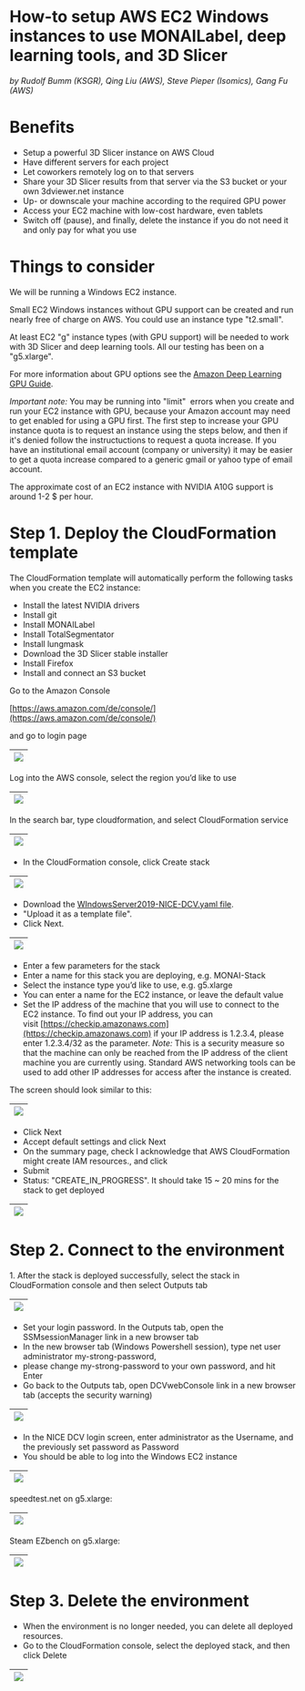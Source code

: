 # How-to setup AWS EC2 Windows instances to use MONAILabel, deep learning tools, and 3D Slicer

_by Rudolf Bumm (KSGR), Qing Liu (AWS), Steve Pieper (Isomics), Gang Fu (AWS)_


# Benefits

*   Setup a powerful 3D Slicer instance on AWS Cloud
*   Have different servers for each project
*   Let coworkers remotely log on to that servers
*   Share your 3D Slicer results from that server via the S3 bucket or your own 3dviewer.net instance 
*   Up- or downscale your machine according to the required GPU power
*   Access your EC2 machine with low-cost hardware, even tablets
*   Switch off (pause), and finally, delete the instance if you do not need it and only pay for what you use

# Things to consider

We will be running a Windows EC2 instance. 

Small EC2 Windows instances without GPU support can be created and run nearly free of charge on AWS. You could use an instance type "t2.small". 

At least EC2 "g" instance types (with GPU support) will be needed to work with 3D Slicer and deep learning tools. All our testing has been on a "g5.xlarge". 

For more information about GPU options see the [Amazon Deep Learning GPU Guide](https://docs.aws.amazon.com/dlami/latest/devguide/gpu.html).

*Important note:* You may be running into "limit"  errors when you create and run your EC2 instance with GPU, because your Amazon account may need to get enabled for using a GPU first. The first step to increase your GPU instance quota is to request an instance using the steps below, and then if it's denied follow the instructuctions to request a quota increase.  If you have an institutional email account (company or university) it may be easier to get a quota increase compared to a generic gmail or yahoo type of email account.

The approximate cost of an EC2 instance with NVIDIA A10G support is around 1-2 $ per hour. 

# Step 1. Deploy the CloudFormation template

The CloudFormation template will automatically perform the following tasks when you create the EC2 instance:

*   Install the latest NVIDIA drivers
*   Install git
*   Install MONAILabel
*   Install TotalSegmentator
*   Install lungmask
*   Download the 3D Slicer stable installer
*   Install Firefox
*   Install and connect an S3 bucket

Go to the Amazon Console

[https://aws.amazon.com/de/console/](https://aws.amazon.com/de/console/)

and go to login page

|![](https://user-images.githubusercontent.com/18140094/210726738-883715be-d8c0-4432-b78b-ef2ac8a5da35.png)|
|-|


Log into the AWS console, select the region you’d like to use

|![](https://user-images.githubusercontent.com/18140094/210726739-a1f70591-3ceb-49db-b12b-4ea0c819a7f6.png)|
|-|

In the search bar, type cloudformation, and select CloudFormation service

|![](https://user-images.githubusercontent.com/18140094/210726732-c54e062b-3178-4dfc-84a1-c4b38d42a6aa.png)|
|-|

*   In the CloudFormation console, click Create stack

|![](https://user-images.githubusercontent.com/18140094/210726731-9c9641a9-1f06-46b0-a59b-ffb2e98103f4.png)|
|-|

*   Download the [WIndowsServer2019-NICE-DCV.yaml file](./WindowsServer2019-NICE-DCV.yaml).
*   "Upload it as a template file". 
*   Click Next.

|![](https://user-images.githubusercontent.com/18140094/210726733-c02aacd7-460a-43da-bb5d-7fb10e2972b7.png)|
|-|

*   Enter a few parameters for the stack
*   Enter a name for this stack you are deploying, e.g. MONAI-Stack
*   Select the instance type you’d like to use, e.g. g5.xlarge
*   You can enter a name for the EC2 instance, or leave the default value
*   Set the IP address of the machine that you will use to connect to the EC2 instance. To find out your IP address, you can visit [https://checkip.amazonaws.com](https://checkip.amazonaws.com) if your IP address is 1.2.3.4, please enter 1.2.3.4/32 as the parameter.  *Note:* This is a security measure so that the machine can only be reached from the IP address of the client machine you are currently using.  Standard AWS networking tools can be used to add other IP addresses for access after the instance is created.

The screen should look similar to this:

|![](https://user-images.githubusercontent.com/18140094/210726735-c46427e8-8411-4af7-b4ce-54b433605052.png)|
|-|

*   Click Next
*   Accept default settings and click Next
*   On the summary page, check I acknowledge that AWS CloudFormation might create IAM resources., and click
*   Submit
*   Status: "CREATE\_IN\_PROGRESS". It should take 15 ~ 20 mins for the stack to get deployed

|![](https://user-images.githubusercontent.com/18140094/210744034-a4f668f6-d286-4ac3-953a-b12bec5fc022.png)|
|-|

# Step 2. Connect to the environment

1\. After the stack is deployed successfully, select the stack in CloudFormation console and then select Outputs tab

|![](https://user-images.githubusercontent.com/18140094/210726734-8595cd3f-c6ee-4987-bbea-186a38747e2a.png)|
|-|

*   Set your login password. In the Outputs tab, open the SSMsessionManager link in a new browser tab
*   In the new browser tab (Windows Powershell session), type net user administrator my-strong-password,
*   please change my-strong-password to your own password, and hit Enter
*   Go back to the Outputs tab, open DCVwebConsole link in a new browser tab (accepts the security warning)

|![](https://user-images.githubusercontent.com/18140094/210726736-6c4a83b2-2580-4b4f-86e7-b4ead4f46082.png)|
|-|

*   In the NICE DCV login screen, enter administrator as the Username, and the previously set password as Password
*   You should be able to log into the Windows EC2 instance

|![](https://user-images.githubusercontent.com/18140094/210756064-f6ff0e14-b325-48c5-b4b7-a55cd33e6281.png)|
|-|

speedtest.net on g5.xlarge:

|![](https://user-images.githubusercontent.com/18140094/210758504-4605146a-a51d-4aa6-8a73-acc33079eb58.png)|
|-|

Steam EZbench on g5.xlarge:

|![](https://user-images.githubusercontent.com/18140094/210760154-e3b3dec3-fe44-42b9-8960-a7b753221e19.png)|
|-|

# Step 3. Delete the environment

*   When the environment is no longer needed, you can delete all deployed resources.
*   Go to the CloudFormation console, select the deployed stack, and then click Delete

|![](https://user-images.githubusercontent.com/18140094/210726737-0adb6986-49cb-4b3e-a67e-85c9decff817.png)|
|-|
